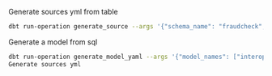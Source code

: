 Generate sources yml from table

```bash
dbt run-operation generate_source --args '{"schema_name": "fraudcheck", "database_name": "local","generate_columns": true, "table_names":["labels"]}' --profiles-dir ./profiles/
```

Generate a model from sql

```bash
dbt run-operation generate_model_yaml --args '{"model_names": ["interoperators_labels_by_month"]}' --profiles-dir ./profiles/
Generate sources yml
```
